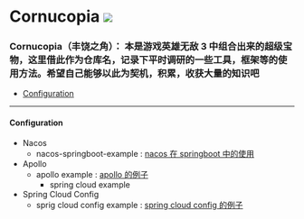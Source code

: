 Cornucopia ![](https://raw.githubusercontent.com/taojintianxia/cornucopia/master/doc/images/Cornucopia.jpg?token=AA7MDWGXK63HPBLH3AR5MBS5WJVOM) 
==========

### Cornucopia（丰饶之角）： 本是游戏英雄无敌 3 中组合出来的超级宝物，这里借此作为仓库名，记录下平时调研的一些工具，框架等的使用方法。希望自己能够以此为契机，积累，收获大量的知识吧

- [Configuration](#Configuration)

- - -

#### Configuration
  - Nacos
    - nacos-springboot-example : [nacos 在 springboot 中的使用](https://github.com/taojintianxia/cornucopia/tree/master/configuration-example/nacos-example)
  - Apollo
    - apollo example : [apollo 的例子](https://github.com/taojintianxia/cornucopia/tree/master/configuration-example/apollo-example)
      - spring cloud example
  - Spring Cloud Config
    - sprig cloud config example : [spring cloud config 的例子](https://github.com/taojintianxia/cornucopia/tree/master/configuration-example/spring-cloud-config-example)